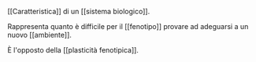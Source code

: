 [[Caratteristica]] di un [[sistema biologico]].

Rappresenta quanto è difficile per il [[fenotipo]] provare ad adeguarsi a un nuovo [[ambiente]].

È l'opposto della [[plasticità fenotipica]].